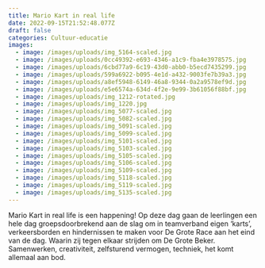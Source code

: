 ```yaml
---
title: Mario Kart in real life
date: 2022-09-15T21:52:48.077Z
draft: false
categories: Cultuur-educatie
images:
  - image: /images/uploads/img_5164-scaled.jpg
  - image: /images/uploads/0cc49392-e693-4346-a1c9-fba4e3978575.jpg
  - image: /images/uploads/6cbd77a9-6c19-43d0-abb0-b5ecd7435299.jpg
  - image: /images/uploads/599a6922-b095-4e1d-a432-9003fe7b39a3.jpg
  - image: /images/uploads/a8ef5948-6149-46a8-9344-0a2a9578ef9d.jpg
  - image: /images/uploads/e5e6574a-634d-4f2e-9e99-3b61056f88bf.jpg
  - image: /images/uploads/img_1212-rotated.jpg
  - image: /images/uploads/img_1220.jpg
  - image: /images/uploads/img_5077-scaled.jpg
  - image: /images/uploads/img_5082-scaled.jpg
  - image: /images/uploads/img_5091-scaled.jpg
  - image: /images/uploads/img_5099-scaled.jpg
  - image: /images/uploads/img_5101-scaled.jpg
  - image: /images/uploads/img_5103-scaled.jpg
  - image: /images/uploads/img_5105-scaled.jpg
  - image: /images/uploads/img_5106-scaled.jpg
  - image: /images/uploads/img_5109-scaled.jpg
  - image: /images/uploads/img_5118-scaled.jpg
  - image: /images/uploads/img_5119-scaled.jpg
  - image: /images/uploads/img_5135-scaled.jpg
---
```

Mario Kart in real life is een happening! Op deze dag gaan de leerlingen een hele dag groepsdoorbrekend aan de slag om in teamverband eigen ‘karts’, verkeersborden en hindernissen te maken voor De Grote Race aan het eind van de dag. Waarin zij tegen elkaar strijden om De Grote Beker. Samenwerken, creativiteit, zelfsturend vermogen, techniek, het komt allemaal aan bod.